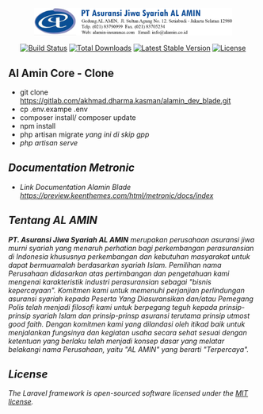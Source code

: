 <p align="center"><a href="https://alamin-insurance.com" target="_blank"><img src="public/ww.css/css.admin/assets/media/logos/logos.png" width="400"></a></p>

<p align="center">
<a href="https://travis-ci.org/laravel/framework"><img src="https://travis-ci.org/laravel/framework.svg" alt="Build Status"></a>
<a href="https://packagist.org/packages/laravel/framework"><img src="https://img.shields.io/packagist/dt/laravel/framework" alt="Total Downloads"></a>
<a href="https://packagist.org/packages/laravel/framework"><img src="https://img.shields.io/packagist/v/laravel/framework" alt="Latest Stable Version"></a>
<a href="https://packagist.org/packages/laravel/framework"><img src="https://img.shields.io/packagist/l/laravel/framework" alt="License"></a>
</p>

## Al Amin Core - Clone
- git clone https://gitlab.com/akhmad.dharma.kasman/alamin_dev_blade.git
- cp .env.exampe .env
- composer install/ composer update
- npm install
- php artisan migrate <i>yang ini di skip gpp<i/>
- php artisan serve

## Documentation Metronic
- Link Documentation Alamin Blade https://preview.keenthemes.com/html/metronic/docs/index

## Tentang AL AMIN

<b>PT. Asuransi Jiwa Syariah AL AMIN</b> merupakan perusahaan asuransi jiwa murni syariah yang menaruh perhatian bagi perkembangan perasuransian di Indonesia khususnya perkembangan dan kebutuhan masyarakat untuk dapat bermuamalah berdasarkan syariah Islam. Pemilihan nama Perusahaan didasarkan atas pertimbangan dan pengetahuan kami mengenai karakteristik industri perasuransian sebagai "bisnis kepercayaan". Komitmen kami untuk memenuhi perjanjian perlindungan asuransi syariah kepada Peserta Yang Diasuransikan dan/atau Pemegang Polis telah menjadi filosofi kami untuk berpegang teguh kepada prinsip-prinsip syariah Islam dan prinsip-prinsp asuransi terutama prinsip utmost good faith. Dengan komitmen kami yang dilandasi oleh itikad baik untuk menjalankan fungsinya dan kegiatan usaha secara sehat sesuai dengan ketentuan yang berlaku telah menjadi konsep dasar yang melatar belakangi nama Perusahaan, yaitu "AL AMIN" yang berarti "Terpercaya".

## License

The Laravel framework is open-sourced software licensed under the [MIT license](https://opensource.org/licenses/MIT).
